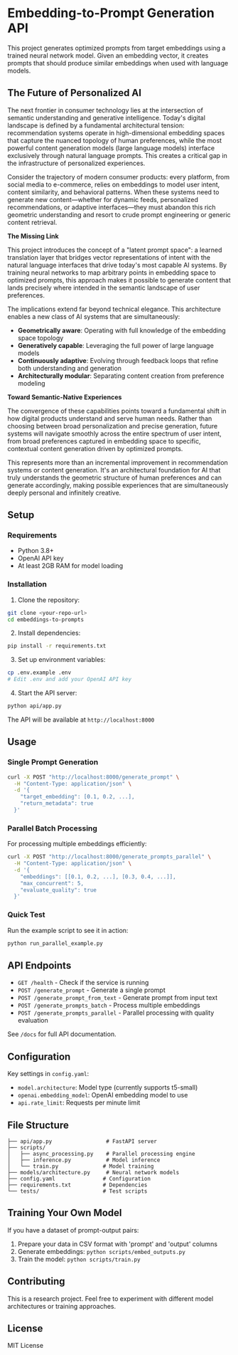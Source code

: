 # Embedding-to-Prompt Generation API

This project generates optimized prompts from target embeddings using a trained neural network model. Given an embedding vector, it creates prompts that should produce similar embeddings when used with language models.

## The Future of Personalized AI

The next frontier in consumer technology lies at the intersection of semantic understanding and generative intelligence. Today's digital landscape is defined by a fundamental architectural tension: recommendation systems operate in high-dimensional embedding spaces that capture the nuanced topology of human preferences, while the most powerful content generation models (large language models) interface exclusively through natural language prompts. This creates a critical gap in the infrastructure of personalized experiences.

Consider the trajectory of modern consumer products: every platform, from social media to e-commerce, relies on embeddings to model user intent, content similarity, and behavioral patterns. When these systems need to generate new content—whether for dynamic feeds, personalized recommendations, or adaptive interfaces—they must abandon this rich geometric understanding and resort to crude prompt engineering or generic content retrieval.

**The Missing Link**

This project introduces the concept of a "latent prompt space": a learned translation layer that bridges vector representations of intent with the natural language interfaces that drive today's most capable AI systems. By training neural networks to map arbitrary points in embedding space to optimized prompts, this approach makes it possible to generate content that lands precisely where intended in the semantic landscape of user preferences.

The implications extend far beyond technical elegance. This architecture enables a new class of AI systems that are simultaneously:

- **Geometrically aware**: Operating with full knowledge of the embedding space topology
- **Generatively capable**: Leveraging the full power of large language models  
- **Continuously adaptive**: Evolving through feedback loops that refine both understanding and generation
- **Architecturally modular**: Separating content creation from preference modeling

**Toward Semantic-Native Experiences**

The convergence of these capabilities points toward a fundamental shift in how digital products understand and serve human needs. Rather than choosing between broad personalization and precise generation, future systems will navigate smoothly across the entire spectrum of user intent, from broad preferences captured in embedding space to specific, contextual content generation driven by optimized prompts.

This represents more than an incremental improvement in recommendation systems or content generation. It's an architectural foundation for AI that truly understands the geometric structure of human preferences and can generate accordingly, making possible experiences that are simultaneously deeply personal and infinitely creative.

## Setup

### Requirements

- Python 3.8+
- OpenAI API key
- At least 2GB RAM for model loading

### Installation

1. Clone the repository:
```bash
git clone <your-repo-url>
cd embeddings-to-prompts
```

2. Install dependencies:
```bash
pip install -r requirements.txt
```

3. Set up environment variables:
```bash
cp .env.example .env
# Edit .env and add your OpenAI API key
```

4. Start the API server:
```bash
python api/app.py
```

The API will be available at `http://localhost:8000`

## Usage

### Single Prompt Generation

```bash
curl -X POST "http://localhost:8000/generate_prompt" \
  -H "Content-Type: application/json" \
  -d '{
    "target_embedding": [0.1, 0.2, ...],
    "return_metadata": true
  }'
```

### Parallel Batch Processing

For processing multiple embeddings efficiently:

```bash
curl -X POST "http://localhost:8000/generate_prompts_parallel" \
  -H "Content-Type: application/json" \
  -d '{
    "embeddings": [[0.1, 0.2, ...], [0.3, 0.4, ...]],
    "max_concurrent": 5,
    "evaluate_quality": true
  }'
```

### Quick Test

Run the example script to see it in action:

```bash
python run_parallel_example.py
```

## API Endpoints

- `GET /health` - Check if the service is running
- `POST /generate_prompt` - Generate a single prompt
- `POST /generate_prompt_from_text` - Generate prompt from input text
- `POST /generate_prompts_batch` - Process multiple embeddings
- `POST /generate_prompts_parallel` - Parallel processing with quality evaluation

See `/docs` for full API documentation.

## Configuration

Key settings in `config.yaml`:

- `model.architecture`: Model type (currently supports t5-small)
- `openai.embedding_model`: OpenAI embedding model to use
- `api.rate_limit`: Requests per minute limit

## File Structure

```
├── api/app.py                 # FastAPI server
├── scripts/
│   ├── async_processing.py    # Parallel processing engine
│   ├── inference.py           # Model inference
│   └── train.py              # Model training
├── models/architecture.py     # Neural network models
├── config.yaml               # Configuration
├── requirements.txt          # Dependencies
└── tests/                    # Test scripts
```

## Training Your Own Model

If you have a dataset of prompt-output pairs:

1. Prepare your data in CSV format with 'prompt' and 'output' columns
2. Generate embeddings: `python scripts/embed_outputs.py`
3. Train the model: `python scripts/train.py`

## Contributing

This is a research project. Feel free to experiment with different model architectures or training approaches.

## License

MIT License 